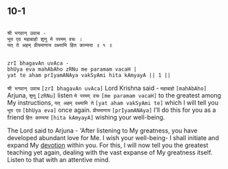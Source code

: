 ## 10-1


```shloka-sa

श्री भगवान् उवाच -
भूय एव महाबाहो शृणु मे परमम् वचः ।
यत् ते अहम् प्रीयमाणाय वक्ष्यामि हित काम्यया ॥ १ ॥

```
```shloka-sa-hk

zrI bhagavAn uvAca -
bhUya eva mahAbAho zRNu me paramam vacaH |
yat te aham prIyamANAya vakSyAmi hita kAmyayA || 1 ||

```
`श्री भगवान् उवाच` `[zrI bhagavAn uvAca]` Lord Krishna said - `महाबाहो` `[mahAbAho]` Arjuna, `शृणु` `[zRNu]` listen `मे परमम् वचः` `[me paramam vacaH]` to the greatest among My instructions, `यत् अहम् वक्ष्यामि ते` `[yat aham vakSyAmi te]` which I will tell you `भूय एव` `[bhUya eva]` once again. `प्रीयमाणाय` `[prIyamANAya]` I’ll do this for you as a friend `हित काम्यया` `[hita kAmyayA]` wishing your well-being.

The Lord said to Arjuna - 'After listening to My greatness, you have developed abundant love for Me. I wish your well-being- I shall initiate and expand My 
[devotion](bhakti_a_defn)
 within you. For this, I will now tell you the greatest teaching yet again, dealing with the vast expanse of My greatness itself. Listen to that with an attentive mind.


